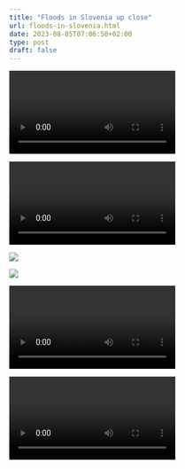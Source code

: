 ```yaml
---
title: "Floods in Slovenia up close"
url: floods-in-slovenia.html
date: 2023-08-05T07:06:50+02:00
type: post
draft: false
---
```


<video src="/posts/floods/IMG_1471.mp4" controls></video>

<video src="/posts/floods/IMG_1474.mp4" controls></video>

![](/posts/floods/IMG_1469.webp)

![](/posts/floods/IMG_1470.webp)

<video src="/posts/floods/IMG_1461.mp4" controls></video>

<video src="/posts/floods/IMG_1466.mp4" controls></video>
